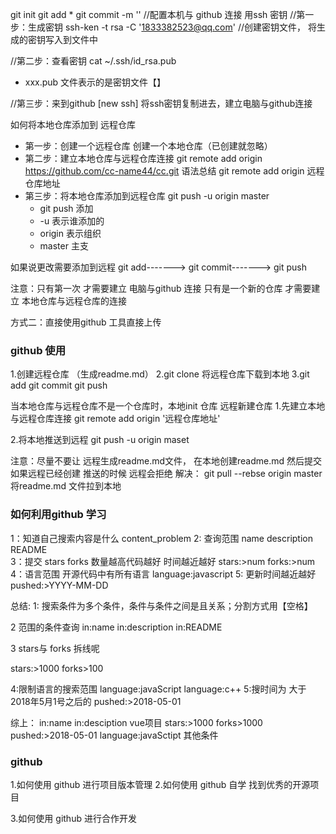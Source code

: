 git init
git add *
git commit -m ''
//配置本机与  github   连接  用ssh 密钥
//第一步：生成密钥  ssh-ken -t rsa -C '1833382523@qq.com'
//创建密钥文件， 将生成的密钥写入到文件中

//第二步：查看密钥  cat ~/.ssh/id_rsa.pub
- xxx.pub 文件表示的是密钥文件【】


//第三步：来到github [new ssh]  将ssh密钥复制进去，建立电脑与github连接

如何将本地仓库添加到 远程仓库
- 第一步：创建一个远程仓库  创建一个本地仓库（已创建就忽略）
- 第二步：建立本地仓库与远程仓库连接
    git remote add origin https://github.com/cc-name44/cc.git
    语法总结 git remote add origin 远程仓库地址
- 第三步：将本地仓库添加到远程仓库  git push -u origin master
    - git push 添加
    - -u       表示谁添加的
    - origin   表示组织
    - master   主支

如果说更改需要添加到远程
  git add------->    git commit------->   git push

  注意：只有第一次  才需要建立  电脑与github 连接
        只有是一个新的仓库 才需要建立 本地仓库与远程仓库的连接

方式二：直接使用github 工具直接上传

### github 使用
1.创建远程仓库 （生成readme.md）
2.git clone 将远程仓库下载到本地
3.git add git commit git push

当本地仓库与远程仓库不是一个仓库时，本地init 仓库  远程新建仓库
1.先建立本地与远程仓库连接
    git remote add origin '远程仓库地址'

2.将本地推送到远程
    git push -u origin maset

注意：尽量不要让 远程生成readme.md文件， 在本地创建readme.md 然后提交
      如果远程已经创建  推送的时候   远程会拒绝
      解决：
      git pull --rebse origin master  将readme.md 文件拉到本地

### 如何利用github 学习
1：知道自己搜索内容是什么 content_problem
2: 查询范围  name  description  README  
3：提交  stars  forks  数量越高代码越好 时间越近越好  stars:>num  forks:>num
4：语言范围 开源代码中有所有语言  language:javascript
5: 更新时间越近越好   pushed:>YYYY-MM-DD

总结:
1: 搜索条件为多个条件，条件与条件之间是且关系；分割方式用【空格】

2 范围的条件查询 
in:name  in:description  in:README

3 stars与 forks 拆线呢
 
stars:>1000  forks>100

4:限制语言的搜索范围 
 language:javaScript  language:c++
5:搜时间为 大于2018年5月1号之后的
pushed:>2018-05-01

综上：
in:name in:desciption vue项目 stars:>1000 forks>1000 pushed:>2018-05-01 language:javaSctipt 其他条件

### github
 1.如何使用 github 进行项目版本管理
 2.如何使用 github  自学  找到优秀的开源项目

 3.如何使用 github 进行合作开发